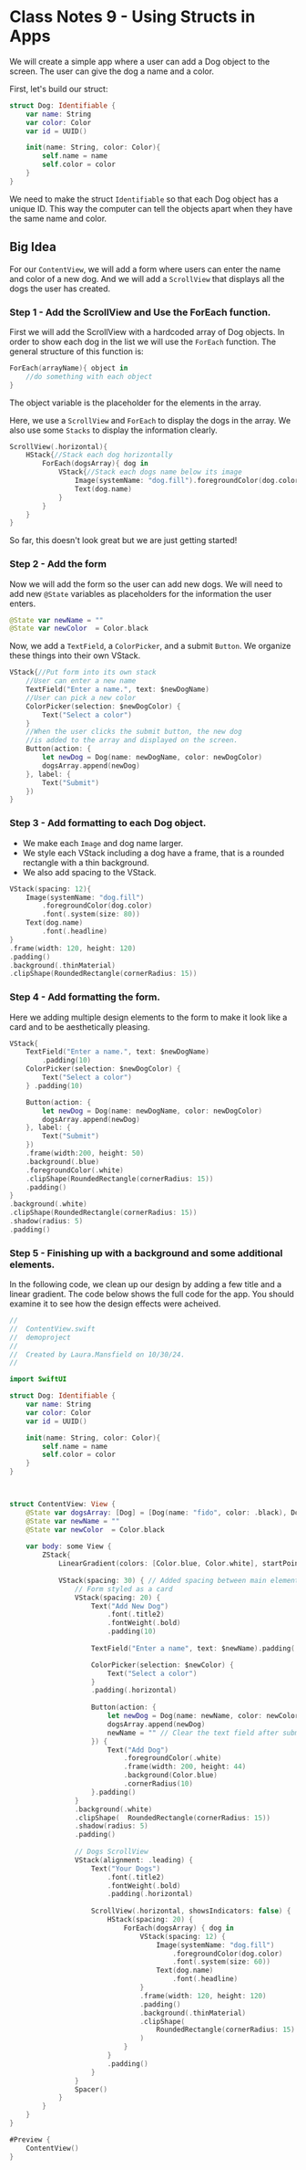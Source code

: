 # Class Notes 9 - Using Structs in Apps

We will create a simple app where a user can add a Dog object to the screen. The user can give the dog a name and a color.

First, let's build our struct:

```swift
struct Dog: Identifiable {
    var name: String
    var color: Color
    var id = UUID()

    init(name: String, color: Color){
        self.name = name
        self.color = color
    }
}
```
We need to make the struct `Identifiable` so that each Dog object has a unique ID. This way the computer can tell the objects apart when they have the same name and color.

## Big Idea 
For our `ContentView`, we will add a form where users can enter the name and color of a new dog. And we will add a `ScrollView` that displays all the dogs the user has created.

### Step 1 - Add the ScrollView and Use the ForEach function.
First we will add the ScrollView with a hardcoded array of Dog objects. In order to show each dog in the list we will use the `ForEach` function. The general structure of this function is:

```swift
ForEach(arrayName){ object in
    //do something with each object
}
```
The object variable is the placeholder for the elements in the array.

Here, we use a `ScrollView` and `ForEach` to display the dogs in the array. We also use some `Stacks` to display the information clearly.
```swift
ScrollView(.horizontal){
    HStack{//Stack each dog horizontally
        ForEach(dogsArray){ dog in
            VStack{//Stack each dogs name below its image
                Image(systemName: "dog.fill").foregroundColor(dog.color)
                Text(dog.name)
            }
        }
    }
}
```
So far, this doesn't look great but we are just getting started!

### Step 2 - Add the form
Now we will add the form so the user can add new dogs. We will need to add new `@State` variables as placeholders for the information the user enters. 
```swift
@State var newName = ""
@State var newColor  = Color.black
```
Now, we add a `TextField`, a `ColorPicker`, and a submit `Button`. We organize these things into their own VStack.
```swift
VStack{//Put form into its own stack
    //User can enter a new name
    TextField("Enter a name.", text: $newDogName)
    //User can pick a new color
    ColorPicker(selection: $newDogColor) {
        Text("Select a color")
    }
    //When the user clicks the submit button, the new dog
    //is added to the array and displayed on the screen.
    Button(action: {
        let newDog = Dog(name: newDogName, color: newDogColor)
        dogsArray.append(newDog)
    }, label: {
        Text("Submit")
    })
}
```

### Step 3 - Add formatting to each Dog object.
- We make each `Image` and dog name larger.
- We style each VStack including a dog have a frame, that is a rounded rectangle with a thin background.
- We also add spacing to the VStack.
```swift
VStack(spacing: 12){
    Image(systemName: "dog.fill")
        .foregroundColor(dog.color)
        .font(.system(size: 80))
    Text(dog.name)
        .font(.headline)
}
.frame(width: 120, height: 120)
.padding()
.background(.thinMaterial)
.clipShape(RoundedRectangle(cornerRadius: 15))
```

### Step 4 - Add formatting the form.
Here we adding multiple design elements to the form to make it look like a card and to be aesthetically pleasing.
```swift
VStack{
    TextField("Enter a name.", text: $newDogName)
        .padding(10)
    ColorPicker(selection: $newDogColor) {
        Text("Select a color")
    } .padding(10)

    Button(action: {
        let newDog = Dog(name: newDogName, color: newDogColor)
        dogsArray.append(newDog)
    }, label: {
        Text("Submit")
    })
    .frame(width:200, height: 50)
    .background(.blue)
    .foregroundColor(.white)
    .clipShape(RoundedRectangle(cornerRadius: 15))
    .padding()
}
.background(.white)
.clipShape(RoundedRectangle(cornerRadius: 15))
.shadow(radius: 5)
.padding()
```

### Step 5 - Finishing up with a background and some additional elements.
In the following code, we clean up our design by adding a few title and a linear gradient. The code below shows the full code for the app. You should examine it to see how the design effects were acheived.
```swift
//
//  ContentView.swift
//  demoproject
//
//  Created by Laura.Mansfield on 10/30/24.
//

import SwiftUI

struct Dog: Identifiable {
    var name: String
    var color: Color
    var id = UUID()

    init(name: String, color: Color){
        self.name = name
        self.color = color
    }
}



struct ContentView: View {
    @State var dogsArray: [Dog] = [Dog(name: "fido", color: .black), Dog(name: "ruff", color: .red), Dog(name: "lassie", color: .green)]
    @State var newName = ""
    @State var newColor  = Color.black
    
    var body: some View {
        ZStack{
            LinearGradient(colors: [Color.blue, Color.white], startPoint: .top, endPoint: .bottom).ignoresSafeArea()
            
            VStack(spacing: 30) { // Added spacing between main elements
                // Form styled as a card
                VStack(spacing: 20) {
                    Text("Add New Dog")
                        .font(.title2)
                        .fontWeight(.bold)
                        .padding(10)
                    
                    TextField("Enter a name", text: $newName).padding(.horizontal)

                    ColorPicker(selection: $newColor) {
                        Text("Select a color")
                    }
                    .padding(.horizontal)
                    
                    Button(action: {
                        let newDog = Dog(name: newName, color: newColor)
                        dogsArray.append(newDog)
                        newName = "" // Clear the text field after submission
                    }) {
                        Text("Add Dog")
                            .foregroundColor(.white)
                            .frame(width: 200, height: 44)
                            .background(Color.blue)
                            .cornerRadius(10)
                    }.padding()
                }
                .background(.white)
                .clipShape(  RoundedRectangle(cornerRadius: 15))
                .shadow(radius: 5)
                .padding()
   
                // Dogs ScrollView
                VStack(alignment: .leading) {
                    Text("Your Dogs")
                        .font(.title2)
                        .fontWeight(.bold)
                        .padding(.horizontal)
                    
                    ScrollView(.horizontal, showsIndicators: false) {
                        HStack(spacing: 20) {
                            ForEach(dogsArray) { dog in
                                VStack(spacing: 12) {
                                    Image(systemName: "dog.fill")
                                        .foregroundColor(dog.color)
                                        .font(.system(size: 60))
                                    Text(dog.name)
                                        .font(.headline)
                                }
                                .frame(width: 120, height: 120)
                                .padding()
                                .background(.thinMaterial)
                                .clipShape(
                                    RoundedRectangle(cornerRadius: 15)
                                )
                            }
                        }
                        .padding()
                    }
                }
                Spacer()
            }
        }
    }
}

#Preview {
    ContentView()
}


```